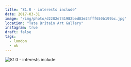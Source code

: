 ```yaml
---
title: "81.0 - interests include"
date: 2017-03-31
image: "/img/photo/d2282e741982bed83e24fff650b199bc.jpg"
location: "Tate Britain Art Gallery"
instagram: true
draft: false
tags:
  - london
  - uk
---
```


![81.0 - interests include](/img/photo/d2282e741982bed83e24fff650b199bc.jpg)
